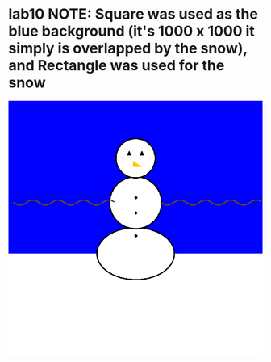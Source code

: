 # lab10 NOTE: Square was used as the blue background (it's 1000 x 1000 it simply is overlapped by the snow), and Rectangle was used for the snow
![Snowman Image](Snowman.png)
